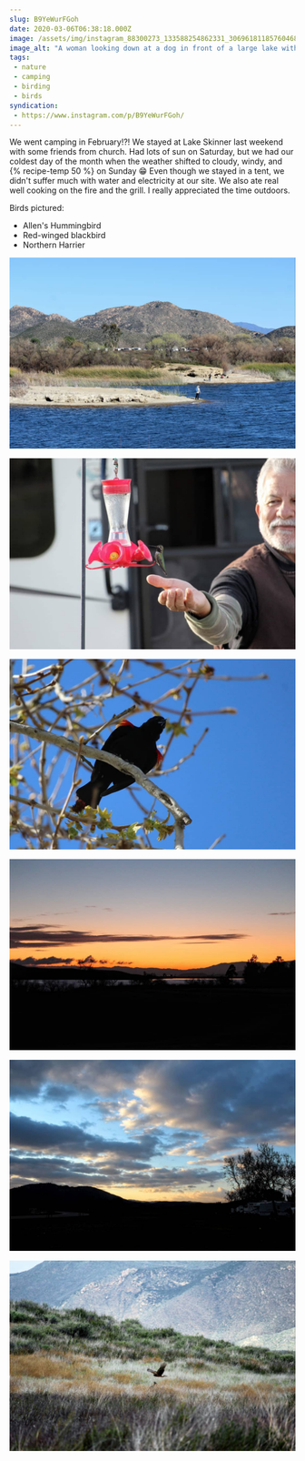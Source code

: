 ```yaml
---
slug: B9YeWurFGoh
date: 2020-03-06T06:38:18.000Z
image: /assets/img/instagram_88300273_133588254862331_3069618118576046895_n_17888595379477297.jpg
image_alt: "A woman looking down at a dog in front of a large lake with hills in the distance."
tags:
 - nature
 - camping
 - birding
 - birds
syndication:
 - https://www.instagram.com/p/B9YeWurFGoh/
---
```


We went camping in February!?! We stayed at Lake Skinner last weekend with some friends from church. Had lots of sun on Saturday, but we had our coldest day of the month when the weather shifted to cloudy, windy, and {% recipe-temp 50 %} on Sunday 😁
Even though we stayed in a tent, we didn't suffer much with water and electricity at our site. We also ate real well cooking on the fire and the grill. I really appreciated the time outdoors.

Birds pictured:

- Allen's Hummingbird
- Red-winged blackbird
- Northern Harrier

![A scrubby, dry, shoreline, next to deep blue water with rocky hills behind.](/assets/img/instagram_88220495_1804327376358793_4563366650148043525_n_17924225629374780.jpg)

![A man reaching out his hand to a hummingbird who is on a bird feeder.](/assets/img/instagram_87542402_147090203433798_1653260921023090172_n_18012180211273347.jpg)

![A black bird up in a tree with yellow and red patches on its wings.](/assets/img/instagram_88921879_213003193236557_4614588729669902994_n_17879713387539665.jpg)

![An orange sunset over a lake.](/assets/img/instagram_87663543_609769076533591_8708031724385833519_n_17884936438505499.jpg)

![Sunlight on a cloudy sky.](/assets/img/instagram_88793224_195636765081040_443241028562125169_n_17844630784994789.jpg)

![A hawk flying low over a field.](/assets/img/instagram_88281188_200458264599752_3007714868481525749_n_18094943803094437.jpg)
